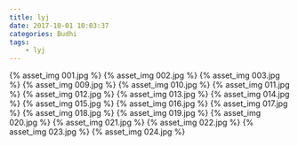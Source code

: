 ```yaml
---
title: lyj
date: 2017-10-01 10:03:37
categories: Budhi
tags:
    - lyj
---
```



{% asset_img 001.jpg %}
{% asset_img 002.jpg %}
{% asset_img 003.jpg %}
{% asset_img 009.jpg %}
{% asset_img 010.jpg %}
{% asset_img 011.jpg %}
{% asset_img 012.jpg %}
{% asset_img 013.jpg %}
{% asset_img 014.jpg %}
{% asset_img 015.jpg %}
{% asset_img 016.jpg %}
{% asset_img 017.jpg %}
{% asset_img 018.jpg %}
{% asset_img 019.jpg %}
{% asset_img 020.jpg %}
{% asset_img 021.jpg %}
{% asset_img 022.jpg %}
{% asset_img 023.jpg %}
{% asset_img 024.jpg %}
